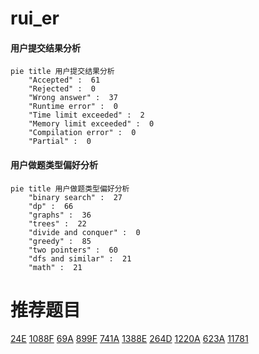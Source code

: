 # rui_er

<!-- tabs:start -->



#### **用户提交结果分析**

```mermaid
pie title 用户提交结果分析
    "Accepted" :  61
    "Rejected" :  0
    "Wrong answer" :  37
    "Runtime error" :  0
    "Time limit exceeded" :  2
    "Memory limit exceeded" :  0
    "Compilation error" :  0
    "Partial" :  0
```

#### **用户做题类型偏好分析**

```mermaid
pie title 用户做题类型偏好分析
    "binary search" :  27
    "dp" :  66
    "graphs" :  36
    "trees" :  22
    "divide and conquer" :  0
    "greedy" :  85
    "two pointers" :  60
    "dfs and similar" :  21
    "math" :  21
```



<!-- tabs:end -->
# 推荐题目
[24E](https://codeforces.com/contest/24/problem/E)
[1088F](https://codeforces.com/contest/1088/problem/F)
[69A](https://codeforces.com/contest/69/problem/A)
[899F](https://codeforces.com/contest/899/problem/F)
[741A](https://codeforces.com/contest/741/problem/A)
[1388E](https://codeforces.com/contest/1388/problem/E)
[264D](https://codeforces.com/contest/264/problem/D)
[1220A](https://codeforces.com/contest/1220/problem/A)
[623A](https://codeforces.com/contest/623/problem/A)
[11781](https://codeforces.com/contest/1178/problem/1)
